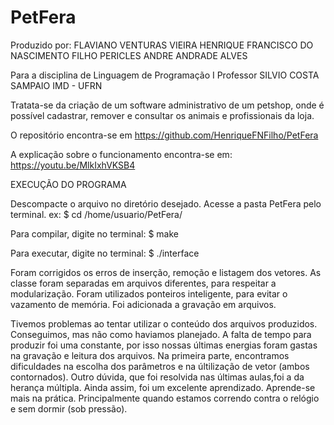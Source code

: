 # PetFera
Produzido por:
FLAVIANO VENTURAS VIEIRA
HENRIQUE FRANCISCO DO NASCIMENTO FILHO
PERICLES ANDRE ANDRADE ALVES

Para a disciplina de Linguagem de Programação I
Professor SILVIO COSTA SAMPAIO
IMD - UFRN

Tratata-se da criação de um software administrativo de um petshop, onde é possível cadastrar, remover e consultar os animais e profissionais da loja.

O repositório encontra-se em https://github.com/HenriqueFNFilho/PetFera

A explicação sobre o funcionamento encontra-se em: https://youtu.be/MlkIxhVKSB4

EXECUÇÃO DO PROGRAMA

Descompacte o arquivo no diretório desejado.
Acesse a pasta PetFera pelo terminal.
ex: $ cd /home/usuario/PetFera/

Para compilar, digite no terminal:
$ make

Para executar, digite no terminal:
$ ./interface


Foram corrigidos os erros de inserção, remoção e listagem dos vetores. As classe foram separadas em arquivos diferentes, para respeitar a modularização. 
Foram utilizados ponteiros inteligente, para evitar o vazamento de memória. Foi adicionada a gravação em arquivos.

Tivemos problemas ao tentar utilizar o conteúdo dos arquivos produzidos. Conseguimos, mas não como haviamos planejado. A falta de tempo para produzir foi uma constante, por isso nossas últimas energias foram gastas na gravação e leitura dos arquivos. Na primeira parte, encontramos dificuldades na escolha dos parâmetros e na últilização de vetor (ambos contornados). Outro dúvida, que foi resolvida nas últimas aulas,foi a da herança múltipla. Ainda assim, foi um excelente aprendizado. Aprende-se mais na prática. Principalmente quando estamos correndo contra o relógio e sem dormir (sob pressão). 


 
 
 
